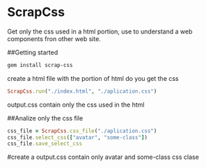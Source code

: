 # ScrapCss

Get only the css used in a html portion, use to understand a web components fron other web site.

##Getting started
```sh
gem install scrap-css
```
create a html file with the portion of html do you get the css
```ruby
ScrapCss.run("./index.html", "./aplication.css")
```
output.css contain only the css used in the html

##Analize only the css file
```ruby
css_file = ScrapCss.css_file("./aplication.css")
css_file.select_css(["avatar", "some-class"])
css_file.save_select_css
```
#create a output.css contain only avatar and some-class css clase
